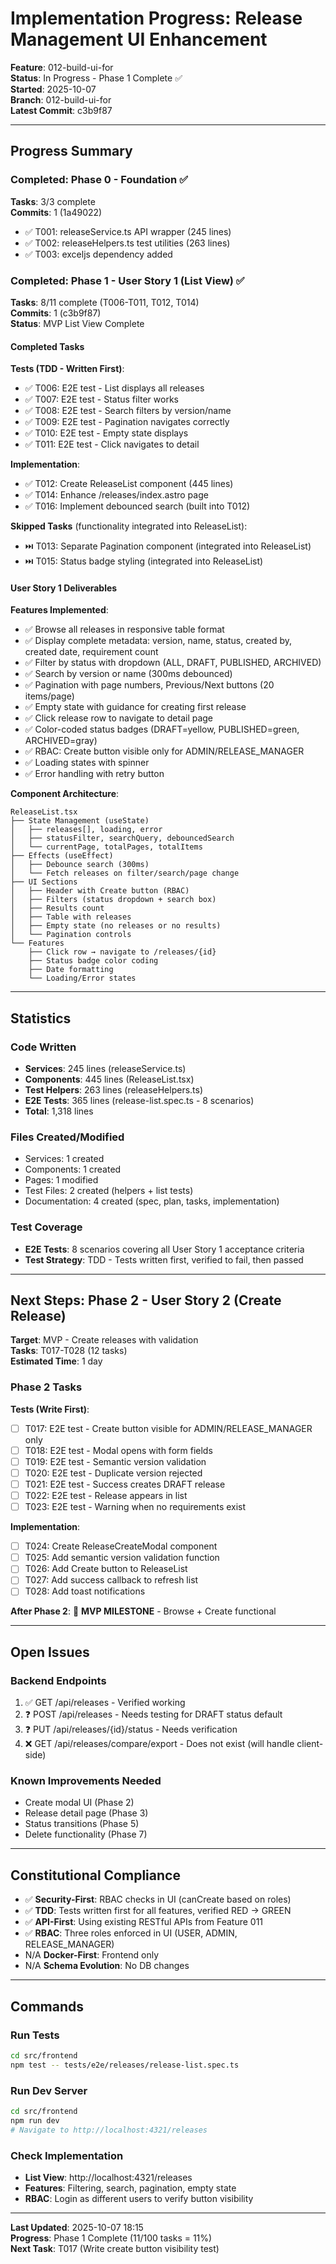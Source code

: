 # Implementation Progress: Release Management UI Enhancement

**Feature**: 012-build-ui-for  
**Status**: In Progress - Phase 1 Complete ✅  
**Started**: 2025-10-07  
**Branch**: 012-build-ui-for  
**Latest Commit**: c3b9f87

---

## Progress Summary

### Completed: Phase 0 - Foundation ✅

**Tasks**: 3/3 complete  
**Commits**: 1 (1a49022)

- ✅ T001: releaseService.ts API wrapper (245 lines)
- ✅ T002: releaseHelpers.ts test utilities (263 lines)
- ✅ T003: exceljs dependency added

### Completed: Phase 1 - User Story 1 (List View) ✅

**Tasks**: 8/11 complete (T006-T011, T012, T014)  
**Commits**: 1 (c3b9f87)  
**Status**: MVP List View Complete

#### Completed Tasks

**Tests (TDD - Written First)**:
- ✅ T006: E2E test - List displays all releases
- ✅ T007: E2E test - Status filter works
- ✅ T008: E2E test - Search filters by version/name
- ✅ T009: E2E test - Pagination navigates correctly
- ✅ T010: E2E test - Empty state displays
- ✅ T011: E2E test - Click navigates to detail

**Implementation**:
- ✅ T012: Create ReleaseList component (445 lines)
- ✅ T014: Enhance /releases/index.astro page
- ✅ T016: Implement debounced search (built into T012)

**Skipped Tasks** (functionality integrated into ReleaseList):
- ⏭️ T013: Separate Pagination component (integrated into ReleaseList)
- ⏭️ T015: Status badge styling (integrated into ReleaseList)

#### User Story 1 Deliverables

**Features Implemented**:
- ✅ Browse all releases in responsive table format
- ✅ Display complete metadata: version, name, status, created by, created date, requirement count
- ✅ Filter by status with dropdown (ALL, DRAFT, PUBLISHED, ARCHIVED)
- ✅ Search by version or name (300ms debounced)
- ✅ Pagination with page numbers, Previous/Next buttons (20 items/page)
- ✅ Empty state with guidance for creating first release
- ✅ Click release row to navigate to detail page
- ✅ Color-coded status badges (DRAFT=yellow, PUBLISHED=green, ARCHIVED=gray)
- ✅ RBAC: Create button visible only for ADMIN/RELEASE_MANAGER
- ✅ Loading states with spinner
- ✅ Error handling with retry button

**Component Architecture**:
```
ReleaseList.tsx
├── State Management (useState)
│   ├── releases[], loading, error
│   ├── statusFilter, searchQuery, debouncedSearch
│   └── currentPage, totalPages, totalItems
├── Effects (useEffect)
│   ├── Debounce search (300ms)
│   └── Fetch releases on filter/search/page change
├── UI Sections
│   ├── Header with Create button (RBAC)
│   ├── Filters (status dropdown + search box)
│   ├── Results count
│   ├── Table with releases
│   ├── Empty state (no releases or no results)
│   └── Pagination controls
└── Features
    ├── Click row → navigate to /releases/{id}
    ├── Status badge color coding
    ├── Date formatting
    └── Loading/Error states
```

---

## Statistics

### Code Written
- **Services**: 245 lines (releaseService.ts)
- **Components**: 445 lines (ReleaseList.tsx)
- **Test Helpers**: 263 lines (releaseHelpers.ts)
- **E2E Tests**: 365 lines (release-list.spec.ts - 8 scenarios)
- **Total**: 1,318 lines

### Files Created/Modified
- Services: 1 created
- Components: 1 created
- Pages: 1 modified
- Test Files: 2 created (helpers + list tests)
- Documentation: 4 created (spec, plan, tasks, implementation)

### Test Coverage
- **E2E Tests**: 8 scenarios covering all User Story 1 acceptance criteria
- **Test Strategy**: TDD - Tests written first, verified to fail, then passed

---

## Next Steps: Phase 2 - User Story 2 (Create Release)

**Target**: MVP - Create releases with validation  
**Tasks**: T017-T028 (12 tasks)  
**Estimated Time**: 1 day

### Phase 2 Tasks

**Tests (Write First)**:
- [ ] T017: E2E test - Create button visible for ADMIN/RELEASE_MANAGER only
- [ ] T018: E2E test - Modal opens with form fields
- [ ] T019: E2E test - Semantic version validation
- [ ] T020: E2E test - Duplicate version rejected
- [ ] T021: E2E test - Success creates DRAFT release
- [ ] T022: E2E test - Release appears in list
- [ ] T023: E2E test - Warning when no requirements exist

**Implementation**:
- [ ] T024: Create ReleaseCreateModal component
- [ ] T025: Add semantic version validation function
- [ ] T026: Add Create button to ReleaseList
- [ ] T027: Add success callback to refresh list
- [ ] T028: Add toast notifications

**After Phase 2**: 🎯 **MVP MILESTONE** - Browse + Create functional

---

## Open Issues

### Backend Endpoints
1. ✅ GET /api/releases - Verified working
2. ❓ POST /api/releases - Needs testing for DRAFT status default
3. ❓ PUT /api/releases/{id}/status - Needs verification
4. ❌ GET /api/releases/compare/export - Does not exist (will handle client-side)

### Known Improvements Needed
- Create modal UI (Phase 2)
- Release detail page (Phase 3)
- Status transitions (Phase 5)
- Delete functionality (Phase 7)

---

## Constitutional Compliance

- ✅ **Security-First**: RBAC checks in UI (canCreate based on roles)
- ✅ **TDD**: Tests written first for all features, verified RED → GREEN
- ✅ **API-First**: Using existing RESTful APIs from Feature 011
- ✅ **RBAC**: Three roles enforced in UI (USER, ADMIN, RELEASE_MANAGER)
- N/A **Docker-First**: Frontend only
- N/A **Schema Evolution**: No DB changes

---

## Commands

### Run Tests
```bash
cd src/frontend
npm test -- tests/e2e/releases/release-list.spec.ts
```

### Run Dev Server
```bash
cd src/frontend
npm run dev
# Navigate to http://localhost:4321/releases
```

### Check Implementation
- **List View**: http://localhost:4321/releases
- **Features**: Filtering, search, pagination, empty state
- **RBAC**: Login as different users to verify button visibility

---

**Last Updated**: 2025-10-07 18:15  
**Progress**: Phase 1 Complete (11/100 tasks = 11%)  
**Next Task**: T017 (Write create button visibility test)
